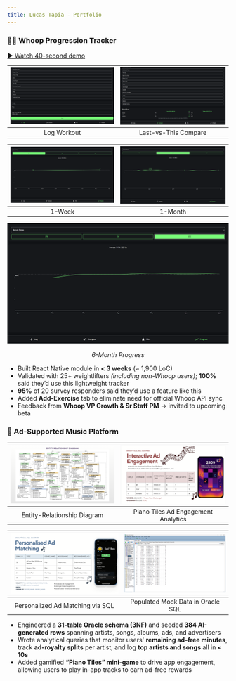 ```yaml
---
title: Lucas Tapia - Portfolio
---
```


### 🏋️‍♂️ Whoop Progression Tracker  
[▶ Watch 40-second demo](https://www.youtube.com/watch?v=nXn7U-w8vI4)

| <img src="images/tracker-log.png" width="600" alt="Log Workout"> | <img src="images/tracker-compare.png" width="600" alt="Last-vs-This Compare"> |
|:--:|:--:|
| Log Workout | Last-vs-This Compare |

| <img src="images/tracker-1week.png" width="600" alt="1-Week Progress"> | <img src="images/tracker-1month.png" width="600" alt="1-Month Progress"> |
|:--:|:--:|
| 1-Week | 1-Month |

<div align="center">
  <img src="images/tracker-6month.png" width="600" alt="6-Month Progress">
  <p><em>6-Month Progress</em></p>
</div>



- Built React Native module in **< 3 weeks** (≈ 1,900 LoC)  
- Validated with 25+ weightlifters _(including non-Whoop users)_; **100%** said they’d use this lightweight tracker  
- **95%** of 20 survey responders said they’d use a feature like this  
- Added **Add-Exercise** tab to eliminate need for official Whoop API sync  
- Feedback from **Whoop VP Growth & Sr Staff PM** → invited to upcoming beta

### 🎵 Ad-Supported Music Platform

| ![](images/erd.png) | ![](images/ad-engagement.png) |
|:--:|:--:|
| Entity-Relationship Diagram | Piano Tiles Ad Engagement Analytics |

| ![](images/personalized-ads.png) | ![](images/user-data.png) |
|:--:|:--:|
| Personalized Ad Matching via SQL | Populated Mock Data in Oracle SQL |

- Engineered a **31-table Oracle schema (3NF)** and seeded **384 AI-generated rows** spanning artists, songs, albums, ads, and advertisers
- Wrote analytical queries that monitor users' **remaining ad-free minutes**, track **ad-royalty splits** per artist, and log **top artists and songs** all in **< 10s**
- Added gamified **“Piano Tiles” mini-game** to drive app engagement, allowing users to play in-app tracks to earn ad-free rewards
